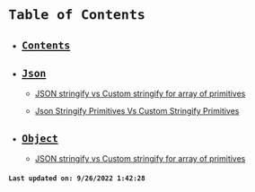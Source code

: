 # `Table of Contents`

-   ## **[`Contents`](/docs/SUMMARY.md)**

-   ## **[`Json`](/docs/json/SUMMARY.md)**

    -   [JSON stringify vs Custom stringify for array of primitives](/docs/json/json-stringify-primitives-array-vs-custom-stringify-primitives-array.md)

    -   [Json Stringify Primitives Vs Custom Stringify Primitives](/docs/json/json-stringify-primitives-vs-custom-stringify-primitives.md)

-   ## **[`Object`](/docs/object/SUMMARY.md)**
    -   [JSON stringify vs Custom stringify for array of primitives](/docs/object/json-stringify-primitives-array-vs-custom-stringify-primitives-array.md)

#### `Last updated on: 9/26/2022 1:42:28`
